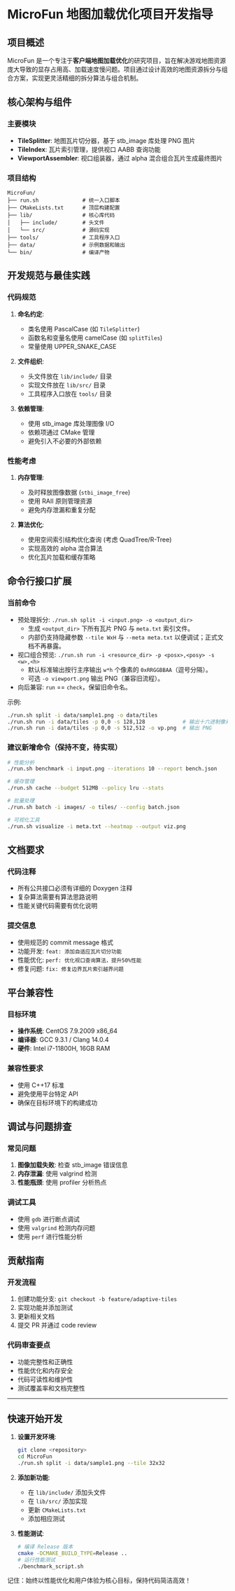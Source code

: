 # MicroFun 地图加载优化项目开发指导

## 项目概述

MicroFun 是一个专注于**客户端地图加载优化**的研究项目，旨在解决游戏地图资源庞大导致的显存占用高、加载速度慢问题。项目通过设计高效的地图资源拆分与组合方案，实现更灵活精细的拆分算法与组合机制。

## 核心架构与组件

### 主要模块
- **TileSplitter**: 地图瓦片切分器，基于 stb_image 库处理 PNG 图片
- **TileIndex**: 瓦片索引管理，提供视口 AABB 查询功能
- **ViewportAssembler**: 视口组装器，通过 alpha 混合组合瓦片生成最终图片

### 项目结构
```
MicroFun/
├── run.sh              # 统一入口脚本
├── CMakeLists.txt      # 顶层构建配置
├── lib/                # 核心库代码
│   ├── include/        # 头文件
│   └── src/            # 源码实现
├── tools/              # 工具程序入口
├── data/               # 示例数据和输出
└── bin/                # 编译产物
```

## 开发规范与最佳实践

### 代码规范
1. **命名约定**:
   - 类名使用 PascalCase (如 `TileSplitter`)
   - 函数名和变量名使用 camelCase (如 `splitTiles`)
   - 常量使用 UPPER_SNAKE_CASE

2. **文件组织**:
   - 头文件放在 `lib/include/` 目录
   - 实现文件放在 `lib/src/` 目录
   - 工具程序入口放在 `tools/` 目录

3. **依赖管理**:
   - 使用 stb_image 库处理图像 I/O
   - 依赖项通过 CMake 管理
   - 避免引入不必要的外部依赖

### 性能考虑
1. **内存管理**:
   - 及时释放图像数据 (`stbi_image_free`)
   - 使用 RAII 原则管理资源
   - 避免内存泄漏和重复分配

2. **算法优化**:
   - 使用空间索引结构优化查询 (考虑 QuadTree/R-Tree)
   - 实现高效的 alpha 混合算法
   - 优化瓦片加载和缓存策略

## 命令行接口扩展

### 当前命令
- 预处理拆分: `./run.sh split -i <input.png> -o <output_dir>`  
   - 生成 `<output_dir>` 下所有瓦片 PNG 与 `meta.txt` 索引文件。
   - 内部仍支持隐藏参数 `--tile WxH` 与 `--meta meta.txt` 以便调试；正式文档不再暴露。
- 视口组合预览: `./run.sh run -i <resource_dir> -p <posx>,<posy> -s <w>,<h>`  
   - 默认标准输出按行主序输出 `w*h` 个像素的 `0xRRGGBBAA`（逗号分隔）。
   - 可选 `-o viewport.png` 输出 PNG（兼容旧流程）。
- 向后兼容: `run` == `check`，保留旧命令名。

示例:
```bash
./run.sh split -i data/sample1.png -o data/tiles
./run.sh run -i data/tiles -p 0,0 -s 128,128            # 输出十六进制像素流
./run.sh run -i data/tiles -p 0,0 -s 512,512 -o vp.png  # 输出 PNG
```

### 建议新增命令（保持不变，待实现）
```bash
# 性能分析
./run.sh benchmark -i input.png --iterations 10 --report bench.json

# 缓存管理
./run.sh cache --budget 512MB --policy lru --stats

# 批量处理
./run.sh batch -i images/ -o tiles/ --config batch.json

# 可视化工具
./run.sh visualize -i meta.txt --heatmap --output viz.png
```

## 文档要求

### 代码注释
- 所有公共接口必须有详细的 Doxygen 注释
- 复杂算法需要有算法思路说明
- 性能关键代码需要有优化说明

### 提交信息
- 使用规范的 commit message 格式
- 功能开发: `feat: 添加自适应瓦片切分功能`
- 性能优化: `perf: 优化视口查询算法，提升50%性能`
- 修复问题: `fix: 修复边界瓦片索引越界问题`

## 平台兼容性

### 目标环境
- **操作系统**: CentOS 7.9.2009 x86_64
- **编译器**: GCC 9.3.1 / Clang 14.0.4
- **硬件**: Intel i7-11800H, 16GB RAM

### 兼容性要求
- 使用 C++17 标准
- 避免使用平台特定 API
- 确保在目标环境下的构建成功

## 调试与问题排查

### 常见问题
1. **图像加载失败**: 检查 stb_image 错误信息
2. **内存泄漏**: 使用 valgrind 检测
3. **性能瓶颈**: 使用 profiler 分析热点

### 调试工具
- 使用 `gdb` 进行断点调试
- 使用 `valgrind` 检测内存问题
- 使用 `perf` 进行性能分析

## 贡献指南

### 开发流程
1. 创建功能分支: `git checkout -b feature/adaptive-tiles`
2. 实现功能并添加测试
3. 更新相关文档
4. 提交 PR 并通过 code review

### 代码审查要点
- 功能完整性和正确性
- 性能优化和内存安全
- 代码可读性和维护性
- 测试覆盖率和文档完整性

---

## 快速开始开发

1. **设置开发环境**:
   ```bash
   git clone <repository>
   cd MicroFun
   ./run.sh split -i data/sample1.png --tile 32x32
   ```

2. **添加新功能**:
   - 在 `lib/include/` 添加头文件
   - 在 `lib/src/` 添加实现
   - 更新 `CMakeLists.txt`
   - 添加相应测试

3. **性能测试**:
   ```bash
   # 编译 Release 版本
   cmake -DCMAKE_BUILD_TYPE=Release ..
   # 运行性能测试
   ./benchmark_script.sh
   ```

记住：始终以性能优化和用户体验为核心目标，保持代码简洁高效！
